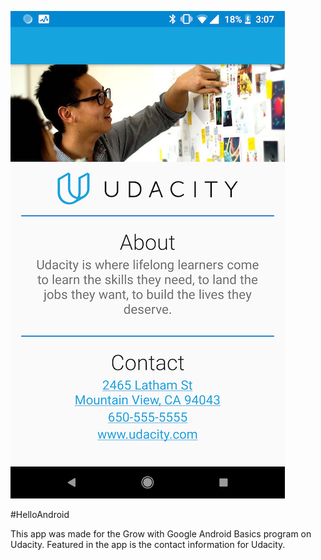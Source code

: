 ![preview of app](https://github.com/theSem/HelloAndroid/blob/master/Screenshot.png)

#HelloAndroid

This app was made for the Grow with Google Android Basics program on Udacity.
Featured in the app is the contact information for Udacity.
